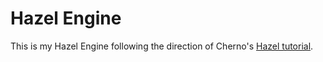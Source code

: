 # Hazel Engine

This is my Hazel Engine following the direction of Cherno's [Hazel tutorial](https://www.youtube.com/watch?v=KG8cAGvn9d4&list=PLlrATfBNZ98dC-V-N3m0Go4deliWHPFwT&index=4).

